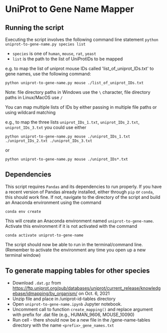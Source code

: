 # UniProt to Gene Name Mapper

## Running the script

Executing the script involves the following command line statement
`python uniprot-to-gene-name.py species list`

* `species` is one of `human`, `mouse`, `rat`, `yeast`
* `list` is the path to the list of UniProtIDs to be mapped

e.g. to map the list of uniprot mouse IDs called 'list_of_uniprot_IDs.txt' to gene names, use the following command:

`python uniprot-to-gene-name.py mouse ./list_of_uniprot_IDs.txt`

Note: file directory paths in Windows use the `\` character, file directory paths in Linux/MacOS use `/`

You can map multiple lists of IDs by either passing in multiple file paths or using wildcard matching

e.g., to map the three lists `uniprot_IDs_1.txt`, `uniprot_IDs_2.txt`, `uniprot_IDs_3.txt` you could use either

`python uniprot-to-gene-name.py mouse ./uniprot_IDs_1.txt ./uniprot_IDs_2.txt ./uniprot_IDs_3.txt`

or

`python uniprot-to-gene-name.py mouse ./uniprot_IDs*.txt`

## Dependencies
This script requires `Pandas` and its dependencies to run properly. If you have a recent version of Pandas already installed, either through `pip` or `conda`, this should work fine. If not, navigate to the directory of the script and build an Anaconda environment using the command

`conda env create`

This will create an Anaconda environment named `uniprot-to-gene-name`. Activate this environment if it is not activated with the command

`conda activate uniprot-to-gene-name`

The script should now be able to run in the terminal/command line. (Remember to activate the environment any time you open up a new terminal window)

## To generate mapping tables for other species
* Download `.dat.gz` from https://ftp.uniprot.org/pub/databases/uniprot/current_release/knowledgebase/idmapping/by_organism/ on Oct. 6, 2021
* Unzip file and place in /uniprot-id-tables directory
* Open `uniprot-to-gene-name.ipynb` Jupyter notebook. 
* Uncomment call to function `create_mapping()` and replace argument with prefix for .dat file (e.g., HUMAN_9606, MOUSE_10090)
* Run cell - there should now be a new file in the /gene-name-tables directory with the name `<prefix>_gene_names.txt`